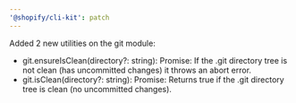 ```yaml
---
'@shopify/cli-kit': patch
---
```


Added 2 new utilities on the git module:

- git.ensureIsClean(directory?: string): Promise<void>: If the .git directory tree is not clean (has uncommitted changes) it throws an abort error.
- git.isClean(directory?: string): Promise<boolean>: Returns true if the .git directory tree is clean (no uncommitted changes).
